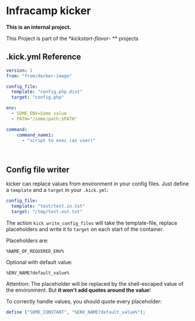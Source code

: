 # Infracamp kicker

**This is an internal project.**

This Project is part of the **kickstart-flavor-* ** projects

## .kick.yml Reference


```yaml
version: 1
from: "from/docker-image"

config_file:
  template: "config.php.dist"
  target: "config.php"

env:
  - SOME_ENV=Some value 
  - PATH="/some/path:$PATH"

command:
    command_name1:
      - "script to exec (as user)"
      
     
```

## Config file writer

kicker can replace values from environment in your config files. Just define a `template` and a
`target` in your `.kick.yml`:

```yaml
config_file:
  template: "test/test.in.txt"
  target: "/tmp/test.out.txt"
```
The action `kick write_config_files` will take the template-file, replace placeholders
and write it to `target` on each start of the container.

Placeholders are:

```
%NAME_OF_REQUIRED_ENV%
```

Optional with default value:

```
%ENV_NAME?default_value%
```

Attention: The placeholder will be replaced by the shell-escaped value of the
environment. But **it won't add quotes around the value**!

To correctly handle values, you should quote every placeholder:

```php
define ("SOME_CONSTANT", "%ENV_NAME?default_value%");
```